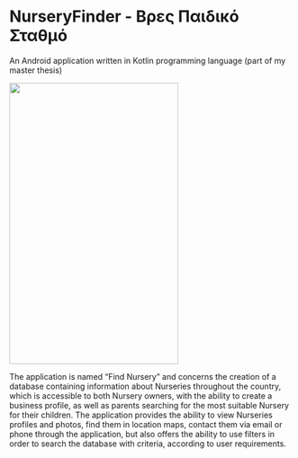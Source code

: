 # NurseryFinder - Βρες Παιδικό Σταθμό
An Android application written in Kotlin programming language  (part of my master thesis)

<img src="https://user-images.githubusercontent.com/119127267/209033132-625ed357-faca-4587-ae7d-937825adf949.jpg"
width="300" height="500">


The application is named “Find Nursery” and concerns the creation of a database containing 
information about Nurseries throughout the country, which is accessible to both Nursery 
owners, with the ability to create a business profile, as well as parents searching for the most 
suitable Nursery for their children. The application provides the ability to view Nurseries 
profiles and photos, find them in location maps, contact them via email or phone through 
the application, but also offers the ability to use filters in order to search the database with 
criteria, according to user requirements.







